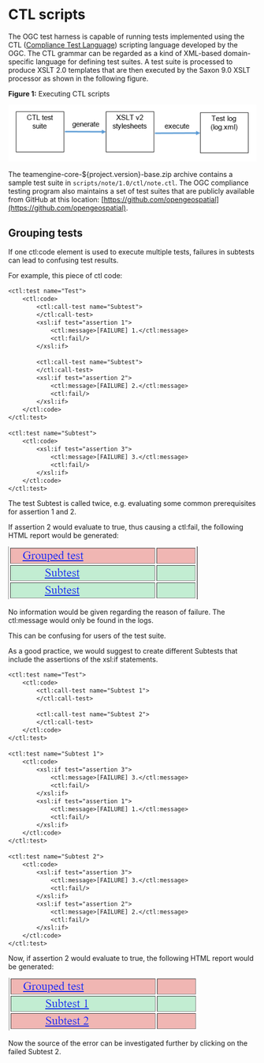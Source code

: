 # CTL scripts

The OGC test harness is capable of running tests implemented using the CTL 
([Compliance Test Language](http://portal.opengeospatial.org/files/?artifact_id=33085)) 
scripting language developed by the OGC. The CTL grammar can be regarded as a 
kind of XML-based domain-specific language for defining test suites. A test 
suite is processed to produce XSLT 2.0 templates that are then executed by the 
Saxon 9.0 XSLT processor as shown in the following figure.

__Figure 1:__ Executing CTL scripts

![Executing CTL scripts](images/ctl-execution.png)

The teamengine-core-\${project.version}-base.zip archive contains a sample test 
suite in `scripts/note/1.0/ctl/note.ctl`. The OGC compliance testing program 
also maintains a set of test suites that are publicly available from GitHub at 
this location: [https://github.com/opengeospatial](https://github.com/opengeospatial).

## Grouping tests

If one ctl:code element is used to execute multiple tests, failures in subtests can lead to confusing test results.

For example, this piece of ctl code:

	<ctl:test name="Test">
		<ctl:code>
			<ctl:call-test name="Subtest">
			</ctl:call-test>
			<xsl:if test="assertion 1">
				<ctl:message>[FAILURE] 1.</ctl:message>
				<ctl:fail/>
			</xsl:if>
			
			<ctl:call-test name="Subtest">
			</ctl:call-test>
			<xsl:if test="assertion 2">
				<ctl:message>[FAILURE] 2.</ctl:message>
				<ctl:fail/>
			</xsl:if>
		</ctl:code>
	</ctl:test>
	
	<ctl:test name="Subtest">
		<ctl:code>
			<xsl:if test="assertion 3">
				<ctl:message>[FAILURE] 3.</ctl:message>
				<ctl:fail/>
			</xsl:if>
		</ctl:code>
	</ctl:test>

The test Subtest is called twice, e.g. evaluating some common prerequisites for assertion 1 and 2.

If assertion 2 would evaluate to true, thus causing a ctl:fail, the following HTML report would	be generated:

![TestNG results summary](images/ctl-subtests-misleading.png)

No information would be given regarding the reason of failure. The ctl:message would only be found in the logs.

This can be confusing for users of the test suite.

As a good practice, we would suggest to create different Subtests that include the assertions of the xsl:if statements.

	<ctl:test name="Test">
		<ctl:code>
			<ctl:call-test name="Subtest 1">
			</ctl:call-test>
			
			<ctl:call-test name="Subtest 2">
			</ctl:call-test>
		</ctl:code>
	</ctl:test>
	
	<ctl:test name="Subtest 1">
		<ctl:code>
			<xsl:if test="assertion 3">
				<ctl:message>[FAILURE] 3.</ctl:message>
				<ctl:fail/>
			</xsl:if>
			<xsl:if test="assertion 1">
				<ctl:message>[FAILURE] 1.</ctl:message>
				<ctl:fail/>
			</xsl:if>
		</ctl:code>
	</ctl:test>
	
	<ctl:test name="Subtest 2">
		<ctl:code>
			<xsl:if test="assertion 3">
				<ctl:message>[FAILURE] 3.</ctl:message>
				<ctl:fail/>
			</xsl:if>
			<xsl:if test="assertion 2">
				<ctl:message>[FAILURE] 2.</ctl:message>
				<ctl:fail/>
			</xsl:if>
		</ctl:code>
	</ctl:test>
	
Now, if assertion 2 would evaluate to true, the following HTML report would be generated:

![TestNG results summary](images/ctl-subtests-good-practice.png)

Now the source of the error can be investigated further by clicking on the failed Subtest 2.

